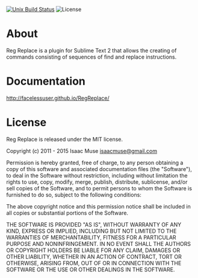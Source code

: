 [![Unix Build Status][travis-image]][travis-link]
![License][license-image]
# About
Reg Replace is a plugin for Sublime Text 2 that allows the creating of commands consisting of sequences of find and replace instructions.

# Documentation
http://facelessuser.github.io/RegReplace/

# License

Reg Replace is released under the MIT license.

Copyright (c) 2011 - 2015 Isaac Muse <isaacmuse@gmail.com>

Permission is hereby granted, free of charge, to any person obtaining a copy of this software and associated documentation files (the "Software"), to deal in the Software without restriction, including without limitation the rights to use, copy, modify, merge, publish, distribute, sublicense, and/or sell copies of the Software, and to permit persons to whom the Software is furnished to do so, subject to the following conditions:

The above copyright notice and this permission notice shall be included in all copies or substantial portions of the Software.

THE SOFTWARE IS PROVIDED "AS IS", WITHOUT WARRANTY OF ANY KIND, EXPRESS OR IMPLIED, INCLUDING BUT NOT LIMITED TO THE WARRANTIES OF MERCHANTABILITY, FITNESS FOR A PARTICULAR PURPOSE AND NONINFRINGEMENT. IN NO EVENT SHALL THE AUTHORS OR COPYRIGHT HOLDERS BE LIABLE FOR ANY CLAIM, DAMAGES OR OTHER LIABILITY, WHETHER IN AN ACTION OF CONTRACT, TORT OR OTHERWISE, ARISING FROM, OUT OF OR IN CONNECTION WITH THE SOFTWARE OR THE USE OR OTHER DEALINGS IN THE SOFTWARE.

[travis-image]: https://img.shields.io/travis/facelessuser/RegReplace.svg
[travis-link]: https://travis-ci.org/facelessuser/RegReplace
[license-image]: https://img.shields.io/badge/license-MIT-blue.svg

